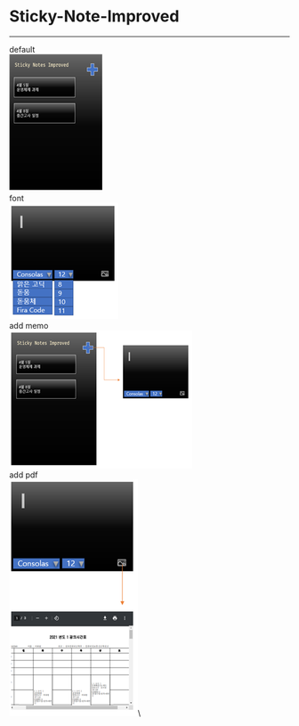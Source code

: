 # Sticky-Note-Improved
---
default\
![default](./image/default.png)\
font\
![font](./image/font.png)\
add memo\
![add-memo](./image/add-memo.png)\
add pdf\
![add-pdf](./image/add-pdf.png)\